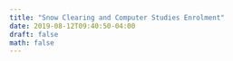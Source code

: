 ```yaml
---
title: "Snow Clearing and Computer Studies Enrolment"
date: 2019-08-12T09:40:50-04:00
draft: false
math: false
---
```


